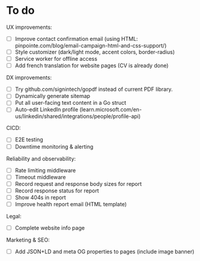 # To do

UX improvements:
- [ ] Improve contact confirmation email (using HTML: pinpointe.com/blog/email-campaign-html-and-css-support/)
- [ ] Style customizer (dark/light mode, accent colors, border-radius)
- [ ] Service worker for offline access
- [ ] Add french translation for website pages (CV is already done)

DX improvements:
- [ ] Try github.com/signintech/gopdf instead of current PDF library.
- [ ] Dynamically generate sitemap
- [ ] Put all user-facing text content in a Go struct
- [ ] Auto-edit LinkedIn profile (learn.microsoft.com/en-us/linkedin/shared/integrations/people/profile-api)

CICD:
- [ ] E2E testing
- [ ] Downtime monitoring & alerting

Reliability and observability:
- [ ] Rate limiting middleware
- [ ] Timeout middleware
- [ ] Record request and response body sizes for report
- [ ] Record response status for report
- [ ] Show 404s in report
- [ ] Improve health report email (HTML template)

Legal:
- [ ] Complete website info page

Marketing & SEO:
- [ ] Add JSON+LD and meta OG properties to pages (include image banner)